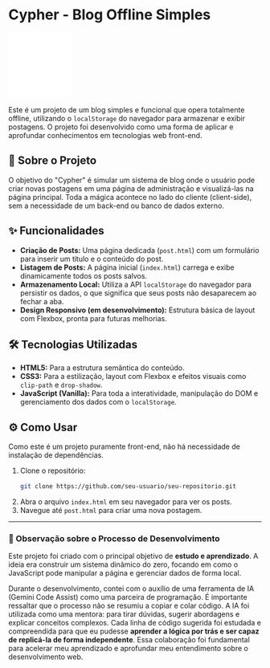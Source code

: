 # Cypher - Blog Offline Simples

![Spycam](components/img/Spycam.png)

Este é um projeto de um blog simples e funcional que opera totalmente offline, utilizando o `localStorage` do navegador para armazenar e exibir postagens. O projeto foi desenvolvido como uma forma de aplicar e aprofundar conhecimentos em tecnologias web front-end.

## 🚀 Sobre o Projeto

O objetivo do "Cypher" é simular um sistema de blog onde o usuário pode criar novas postagens em uma página de administração e visualizá-las na página principal. Toda a mágica acontece no lado do cliente (client-side), sem a necessidade de um back-end ou banco de dados externo.

## ✨ Funcionalidades

- **Criação de Posts:** Uma página dedicada (`post.html`) com um formulário para inserir um título e o conteúdo do post.
- **Listagem de Posts:** A página inicial (`index.html`) carrega e exibe dinamicamente todos os posts salvos.
- **Armazenamento Local:** Utiliza a API `localStorage` do navegador para persistir os dados, o que significa que seus posts não desaparecem ao fechar a aba.
- **Design Responsivo (em desenvolvimento):** Estrutura básica de layout com Flexbox, pronta para futuras melhorias.

## 🛠️ Tecnologias Utilizadas

- **HTML5:** Para a estrutura semântica do conteúdo.
- **CSS3:** Para a estilização, layout com Flexbox e efeitos visuais como `clip-path` e `drop-shadow`.
- **JavaScript (Vanilla):** Para toda a interatividade, manipulação do DOM e gerenciamento dos dados com o `localStorage`.

## ⚙️ Como Usar

Como este é um projeto puramente front-end, não há necessidade de instalação de dependências.

1.  Clone o repositório:
    ```sh
    git clone https://github.com/seu-usuario/seu-repositorio.git
    ```
2.  Abra o arquivo `index.html` em seu navegador para ver os posts.
3.  Navegue até `post.html` para criar uma nova postagem.

---

### 📝 Observação sobre o Processo de Desenvolvimento

Este projeto foi criado com o principal objetivo de **estudo e aprendizado**. A ideia era construir um sistema dinâmico do zero, focando em como o JavaScript pode manipular a página e gerenciar dados de forma local.

Durante o desenvolvimento, contei com o auxílio de uma ferramenta de IA (Gemini Code Assist) como uma parceira de programação. É importante ressaltar que o processo não se resumiu a copiar e colar código. A IA foi utilizada como uma mentora: para tirar dúvidas, sugerir abordagens e explicar conceitos complexos. Cada linha de código sugerida foi estudada e compreendida para que eu pudesse **aprender a lógica por trás e ser capaz de replicá-la de forma independente**. Essa colaboração foi fundamental para acelerar meu aprendizado e aprofundar meu entendimento sobre o desenvolvimento web.
